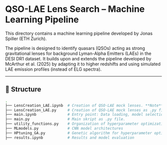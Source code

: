 # QSO-LAE Lens Search – Machine Learning Pipeline

This directory contains a machine learning pipeline developed by Jonas Spiller (ETH Zurich).

The pipeline is designed to identify quasars (QSOs) acting as strong gravitational lenses for background Lyman-Alpha Emitters (LAEs) in the DESI DR1 dataset. It builds upon and extends the pipeline developed by McArthur et al. (2025) by adapting it to higher redshifts and using simulated LAE emission profiles (instead of ELG spectra).


---

## 📁 Structure

```bash
.
├── LensCreation_LAE.ipynb  # Creation of QSO-LAE mock lenses. **Note**: This repo **does not include** the LAE augmentation pipeline, generating the LAE spectra used to create mock lenses. For that, see [augmented_LAE_4QSOlensing](https://github.com/JonasSpiller/augmented_LAE_4QSOlensing) (private)
├── LensCreation_LAE.py     # Creation of QSO-LAE mock lenses as .py file.
├── main.ipynb              # Entry point: Data loading, model selection and starting pipeline
├── main.py                 # Main skript as .py file.
├── utility_functions.py    # Organization of hyperparameter optimization and training.
├── MLmodels.py             # CNN model architectures
├── HPtuning_GA.py          # Genetic algorithm for hyperparameter optimization
├── results.ipynb           # Results and model evaluation 
